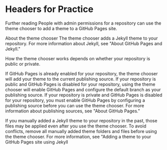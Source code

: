# Headers for Practice
Further reading
People with admin permissions for a repository can use the theme chooser to add a theme to a GitHub Pages site.

About the theme chooser
The theme chooser adds a Jekyll theme to your repository. For more information about Jekyll, see "About GitHub Pages and Jekyll."

How the theme chooser works depends on whether your repository is public or private.

If GitHub Pages is already enabled for your repository, the theme chooser will add your theme to the current publishing source.
If your repository is public and GitHub Pages is disabled for your repository, using the theme chooser will enable GitHub Pages and configure the default branch as your publishing source.
If your repository is private and GitHub Pages is disabled for your repository, you must enable GitHub Pages by configuring a publishing source before you can use the theme chooser.
For more information about publishing sources, see "About GitHub Pages."

If you manually added a Jekyll theme to your repository in the past, those files may be applied even after you use the theme chooser. To avoid conflicts, remove all manually added theme folders and files before using the theme chooser. For more information, see "Adding a theme to your GitHub Pages site using Jekyll
